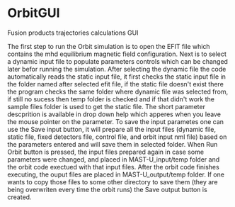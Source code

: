 # OrbitGUI
Fusion products trajectories calculations GUI

The first step to run the Orbit simulation is to open the EFIT file which contains the mhd equilibrium magnetic field configuration.
Next is to select a dynamic input file to populate parameters controls which can be changed later befor running the simulation. After selecting the dynamic file the code automatically reads the static input file, it first checks the static input file in the folder named after selected efit file, if the static file doesn't exist there the program checks the same folder where dynamic file was selected from, if still no sucess then temp folder is checked and if that didn't work the sample files folder is used to get the static file.
The short parameter descprition is available in drop down help which apperes when you leave the mouse pointer on the parameter.
To save the input parametes one can use the Save input button, it will prepare all the input files (dynamic file, static file, fixed
detectors file, control file, and orbit input nml file) based on the parameters entered and will save them in selected folder.
When Run Orbit button is pressed, the input files prepared again in case some parameters were changed, and placed in
MAST-U_input/temp folder and the orbit code exectued with that input files. After the orbit code finishes executing, the ouput files
are placed in MAST-U_output/temp folder. If one wants to copy those files to some other directory to save them (they are being
overwriten every time the orbit runs) the Save output button is created.
